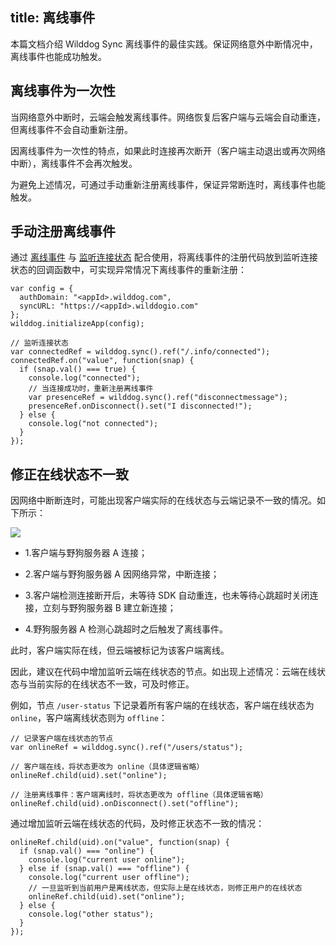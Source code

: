 title:  离线事件
---

本篇文档介绍 Wilddog Sync 离线事件的最佳实践。保证网络意外中断情况中，离线事件也能成功触发。

## 离线事件为一次性

当网络意外中断时，云端会触发离线事件。网络恢复后客户端与云端会自动重连，但离线事件不会自动重新注册。

因离线事件为一次性的特点，如果此时连接再次断开（客户端主动退出或再次网络中断），离线事件不会再次触发。

为避免上述情况，可通过手动重新注册离线事件，保证异常断连时，离线事件也能触发。

## 手动注册离线事件
通过 [离线事件](/guide/sync/web/offline-capabilities.html#离线事件) 与 [监听连接状态](/guide/sync/web/offline-capabilities.html#监听连接状态) 配合使用，将离线事件的注册代码放到监听连接状态的回调函数中，可实现异常情况下离线事件的重新注册：

```
var config = {
  authDomain: "<appId>.wilddog.com",
  syncURL: "https://<appId>.wilddogio.com"
};
wilddog.initializeApp(config);

// 监听连接状态
var connectedRef = wilddog.sync().ref("/.info/connected");
connectedRef.on("value", function(snap) {
  if (snap.val() === true) {
    console.log("connected");
    // 当连接成功时，重新注册离线事件
    var presenceRef = wilddog.sync().ref("disconnectmessage");
    presenceRef.onDisconnect().set("I disconnected!");
  } else {
    console.log("not connected");
  }
});
```

## 修正在线状态不一致

因网络中断断连时，可能出现客户端实际的在线状态与云端记录不一致的情况。如下所示：

![](/images/offlinebp.jpg)

- 1.客户端与野狗服务器 A 连接；

- 2.客户端与野狗服务器 A 因网络异常，中断连接；
      
- 3.客户端检测连接断开后，未等待 SDK 自动重连，也未等待心跳超时关闭连接，立刻与野狗服务器 B 建立新连接；

- 4.野狗服务器 A 检测心跳超时之后触发了离线事件。

此时，客户端实际在线，但云端被标记为该客户端离线。

因此，建议在代码中增加监听云端在线状态的节点。如出现上述情况：云端在线状态与当前实际的在线状态不一致，可及时修正。

例如，节点 `/user-status` 下记录着所有客户端的在线状态，客户端在线状态为 `online`，客户端离线状态则为 `offline`：

```
// 记录客户端在线状态的节点
var onlineRef = wilddog.sync().ref("/users/status");

// 客户端在线，将状态更改为 online（具体逻辑省略）
onlineRef.child(uid).set("online");

// 注册离线事件：客户端离线时，将状态更改为 offline（具体逻辑省略）
onlineRef.child(uid).onDisconnect().set("offline");
```

通过增加监听云端在线状态的代码，及时修正状态不一致的情况：

```
onlineRef.child(uid).on("value", function(snap) {
  if (snap.val() === "online") {
    console.log("current user online");
  } else if (snap.val() === "offline") {
    console.log("current user offline");
    // 一旦监听到当前用户是离线状态，但实际上是在线状态，则修正用户的在线状态
    onlineRef.child(uid).set("online");
  } else {
    console.log("other status");
  }
});
```
